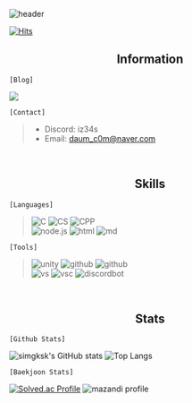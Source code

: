 ![header](https://capsule-render.vercel.app/api?type=Venom&color=auto&height=300&section=header&text=Hello&fontSize=90&animation=fadeIn&fontAlignY=38&desc=I'm%20Hana%20Sim&descAlignY=51&descAlign=62)

[![Hits](https://hits.seeyoufarm.com/api/count/incr/badge.svg?url=https%3A%2F%2Fgithub.com%2Fsimgksk%2Fhit-counter&count_bg=%23A763F7&title_bg=%236A5C8E&icon=&icon_color=%23000000&title=hits&edge_flat=false)](https://hits.seeyoufarm.com)

## <div align="center">  Information  </div>


``` [Blog] ```

<a href="https://s-1-m.tistory.com/"><img src="https://img.shields.io/badge/tistory-000000?style=for-the-badge&logo=tistory&logoColor=white"></a>

```[Contact]```
> - Discord: iz34s
> - Email: daum_c0m@naver.com

<br>

## <div align="center">  Skills  </div>
``` [Languages] ```
> ![C](https://img.shields.io/badge/C-00599C?style=for-the-badge&logo=c&logoColor=white)
> ![CS](https://img.shields.io/badge/C%23-239120?style=for-the-badge&logo=c-sharp&logoColor=white)
> ![CPP](https://img.shields.io/badge/C%2B%2B-00599C?style=for-the-badge&logo=c%2B%2B&logoColor=white)
> <br>
> ![node.js](https://img.shields.io/badge/Node.js-43853D?style=for-the-badge&logo=node.js&logoColor=white)
> ![html](https://img.shields.io/badge/HTML-239120?style=for-the-badge&logo=html5&logoColor=white)
> ![md](https://img.shields.io/badge/Markdown-000000?style=for-the-badge&logo=markdown&logoColor=white)

``` [Tools] ```

> ![unity](https://img.shields.io/badge/Unity-100000?style=for-the-badge&logo=unity&logoColor=white)
> ![github](https://img.shields.io/badge/GitHub-100000?style=for-the-badge&logo=github&logoColor=white)
> ![github](https://img.shields.io/badge/GitHub%20Desktop-100000?style=for-the-badge&logo=github&logoColor=purple)
> <br>
> ![vs](https://img.shields.io/badge/Visual_Studio-5C2D91?style=for-the-badge&logo=visual%20studio&logoColor=white)
> ![vsc](https://img.shields.io/badge/Visual_Studio_Code-0078D4?style=for-the-badge&logo=visual%20studio%20code&logoColor=white)
> ![discordbot](https://img.shields.io/badge/Discord%20Bot-5865F2?style=for-the-badge&logo=discord&logoColor=white)
>  <br>



<br>

## <div align="center"> Stats </div>
``` [Github Stats] ```

 ![simgksk's GitHub stats](https://github-readme-stats.vercel.app/api?username=simgksk&theme=dracula&show_icons=true)
 ![Top Langs](https://github-readme-stats.vercel.app/api/top-langs/?username=simgksk&layout=compact)

``` [Baekjoon Stats] ```

 [![Solved.ac Profile](http://mazassumnida.wtf/api/v2/generate_badge?boj=iz3)](https://solved.ac/iz3/)
 ![mazandi profile](http://mazandi.herokuapp.com/api?handle=iz3&theme=dark)
